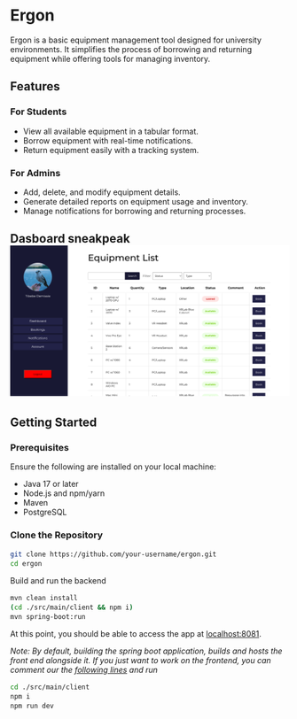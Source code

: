 # Ergon

Ergon is a basic equipment management tool designed for university environments. It simplifies the process of borrowing and returning equipment while offering tools for managing inventory.

## Features

### For Students
- View all available equipment in a tabular format.
- Borrow equipment with real-time notifications.
- Return equipment easily with a tracking system.

### For Admins
- Add, delete, and modify equipment details.
- Generate detailed reports on equipment usage and inventory.
- Manage notifications for borrowing and returning processes.

Dasboard sneakpeak
![](docs/dashboard.png)
---
## Getting Started

### Prerequisites
Ensure the following are installed on your local machine:
- Java 17 or later
- Node.js and npm/yarn
- Maven
- PostgreSQL

### Clone the Repository
```bash
git clone https://github.com/your-username/ergon.git
cd ergon
```
Build and run the backend
```bash
mvn clean install
(cd ./src/main/client && npm i)
mvn spring-boot:run
```
At this point, you should be able to access the app at [localhost:8081](localhost:8081).

_Note: By default, building the spring boot application, builds and hosts the front end alongside it. If you just want to work on the frontend, you can comment our the [following lines](https://github.com/tib-source/Ergon/blob/252ac784fafd1d4b5d170d7929db9f14e0bbab5e/pom.xml#L102-L137) and run_
```bash
cd ./src/main/client
npm i
npm run dev
```
